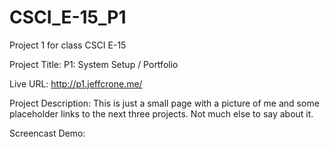 # CSCI_E-15_P1
Project 1 for class CSCI E-15

Project Title: P1: System Setup / Portfolio

Live URL: http://p1.jeffcrone.me/

Project Description:
This is just a small page with a picture of me and some placeholder links to the next three projects. Not much else to say about it.

Screencast Demo: <link to be inserted later>
